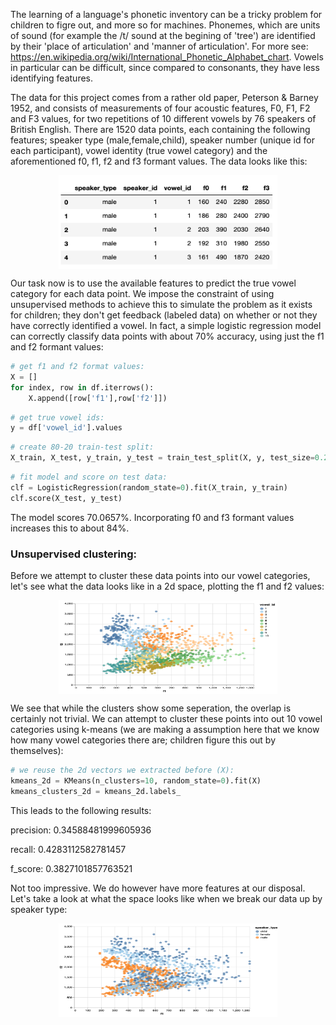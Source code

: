 The learning of a language's phonetic inventory can be a tricky problem for children to figre out, and more so for machines.
Phonemes, which are units of sound (for example the /t/ sound at the begining of 'tree') are identified by their 'place of articulation' and 'manner of articulation'. For more see: https://en.wikipedia.org/wiki/International_Phonetic_Alphabet_chart.
Vowels in particular can be difficult, since compared to consonants, they have less identifying features. 

The data for this project comes from a rather old paper, Peterson & Barney 1952, and consists of measurements of four acoustic features, F0, F1, F2 and F3 values, for two repetitions of 10 different vowels by 76 speakers of British English. There are 1520 data points, each containing the following features; speaker type (male,female,child), speaker number (unique id for each participant), vowel identity (true vowel category) and the aforementioned f0, f1, f2 and f3 formant values. The data looks like this:

<p align="center">
  <img src="header.png" style="display: block; margin: auto;" height="150" width="350"/>
</p>

Our task now is to use the available features to predict the true vowel category for each data point. We impose the constraint of using unsupervised methods to achieve this to simulate the problem as it exists for children; they don't get feedback (labeled data) on whether or not they have correctly identified a vowel. In fact, a simple logistic regression model can correctly classify data points with about 70% accuracy, using just the f1 and f2 formant values:

```python
# get f1 and f2 format values:
X = []
for index, row in df.iterrows():
    X.append([row['f1'],row['f2']])
```
```python
# get true vowel ids:
y = df['vowel_id'].values
```
```python
# create 80-20 train-test split:
X_train, X_test, y_train, y_test = train_test_split(X, y, test_size=0.2, random_state=42)
```
```python
# fit model and score on test data:
clf = LogisticRegression(random_state=0).fit(X_train, y_train)
clf.score(X_test, y_test)
```
The model scores 70.0657%. Incorporating f0 and f3 formant values increases this to about 84%. 

### Unsupervised clustering:

Before we attempt to cluster these data points into our vowel categories, let's see what the data looks like in a 2d space, plotting the f1 and f2 values:

<p align="center">
  <img src="vowel_1.png" style="display: block; margin: auto;" height="150" width="350"/>
</p>

We see that while the clusters show some seperation, the overlap is certainly not trivial. We can attempt to cluster these points into out 10 vowel categories using k-means (we are making a assumption here that we know how many vowel categories there are; children figure this out by themselves): 

```python
# we reuse the 2d vectors we extracted before (X):
kmeans_2d = KMeans(n_clusters=10, random_state=0).fit(X)
kmeans_clusters_2d = kmeans_2d.labels_
```
This leads to the following results:

precision: 0.34588481999605936

recall: 0.4283112582781457

f_score: 0.3827101857763521 


Not too impressive. We do however have more features at our disposal. Let's take a look at what the space looks like when we break our data up by speaker type:

<p align="center">
  <img src="vowel_2.png" style="display: block; margin: auto;" height="150" width="350"/>
</p>






